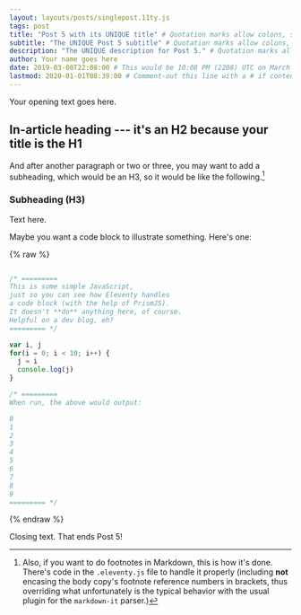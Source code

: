 ```yaml
---
layout: layouts/posts/singlepost.11ty.js
tags: post
title: "Post 5 with its UNIQUE title" # Quotation marks allow colons, semicolons, etc.
subtitle: "The UNIQUE Post 5 subtitle" # Quotation marks allow colons, semicolons, etc.
description: "The UNIQUE description for Post 5." # Quotation marks allow colons, semicolons, etc.
author: Your name goes here
date: 2019-03-08T22:08:00 # This would be 10:08 PM (2208) UTC on March 8, 2019
lastmod: 2020-01-01T08:39:00 # Comment-out this line with a # if content is unchanged
---
```


Your opening text goes here.

## In-article heading --- it's an H2 because your title is the H1

And after another paragraph or two or three, you may want to add a subheading, which would be an H3, so it would be like the following.[^fnExample]

[^fnExample]: Also, if you want to do footnotes in Markdown, this is how it's done. There's code in the `.eleventy.js` file to handle it properly (including **not** encasing the body copy's footnote reference numbers in brackets, thus overriding what unfortunately is the typical behavior with the usual plugin for the `markdown-it` parser.)

### Subheading (H3)

Text here.

Maybe you want a code block to illustrate something. Here's one:

{% raw %}
```js

/* =========
This is some simple JavaScript, 
just so you can see how Eleventy handles 
a code block (with the help of PrismJS).
It doesn't **do** anything here, of course.
Helpful on a dev blog, eh?
========= */

var i, j
for(i = 0; i < 10; i++) {
  j = i
  console.log(j)
}

/* ========= 
When run, the above would output:

0
1
2
3
4
5
6
7
8
9
========= */

```
{% endraw %}

Closing text. That ends Post 5!